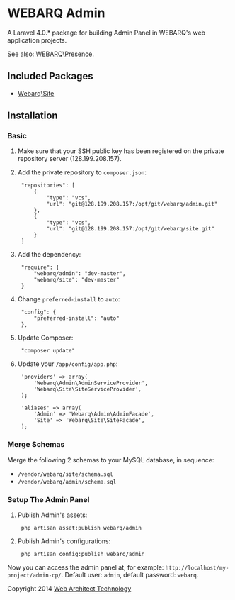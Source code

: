 # WEBARQ Admin

A Laravel 4.0.* package for building Admin Panel in WEBARQ's web application projects.

See also: [WEBARQ\Presence](http://128.199.208.157/gitlist/index.php/webarq/presence.git).

## Included Packages
- [Webarq\Site](http://128.199.208.157/gitlist/index.php/webarq/site.git)

## Installation

### Basic

1. Make sure that your SSH public key has been registered on the private repository server (128.199.208.157).
2. Add the private repository to `composer.json`:

		"repositories": [
			{
				"type": "vcs",
				"url": "git@128.199.208.157:/opt/git/webarq/admin.git"
			},
			{
				"type": "vcs",
				"url": "git@128.199.208.157:/opt/git/webarq/site.git"
			}
		]
3. Add the dependency:

		"require": {
			"webarq/admin": "dev-master",
			"webarq/site": "dev-master"
		}
4. Change `preferred-install` to `auto`:

		"config": {
			"preferred-install": "auto"
		},
5. Update Composer:

		"composer update"
6. Update your `/app/config/app.php`:
		
		'providers' => array(
			'Webarq\Admin\AdminServiceProvider',
			'Webarq\Site\SiteServiceProvider',
		);

		'aliases' => array(
			'Admin' => 'Webarq\Admin\AdminFacade',
			'Site' => 'Webarq\Site\SiteFacade',
		);

### Merge Schemas

Merge the following 2 schemas to your MySQL database, in sequence:

- `/vendor/webarq/site/schema.sql`
- `/vendor/webarq/admin/schema.sql`

### Setup The Admin Panel

1. Publish Admin's assets:

		php artisan asset:publish webarq/admin
2. Publish Admin's configurations:

		php artisan config:publish webarq/admin

Now you can access the admin panel at, for example: `http://localhost/my-project/admin-cp/`. Default user: `admin`, default password: `webarq`.



Copyright 2014 [Web Architect Technology](http://www.webarq.com/)